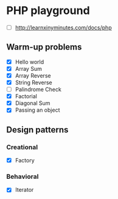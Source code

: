# PHP playground

- [ ] http://learnxinyminutes.com/docs/php

## Warm-up problems

- [x] Hello world
- [x] Array Sum
- [x] Array Reverse
- [x] String Reverse
- [ ] Palindrome Check
- [x] Factorial
- [x] Diagonal Sum
- [x] Passing an object

## Design patterns

### Creational

- [x] Factory

### Behavioral

- [x] Iterator
